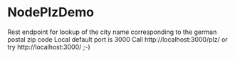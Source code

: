 # NodePlzDemo
Rest endpoint for lookup of the city name corresponding to the german postal zip code
Local default port is 3000
Call http://localhost:3000/plz/<zipcode>
or try http://localhost:3000/ ;-)
